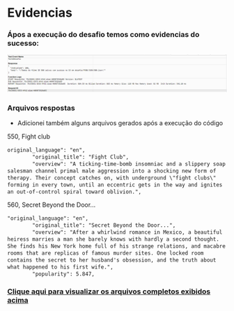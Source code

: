 # **Evidencias**

### Ápos a execução do desafio temos como evidencias do sucesso: 

<img src="../evidencias/img/SucessoExecucaoDesafio.png">

### Arquivos respostas
- Adicionei também alguns arquivos gerados após a execução do código

550, Fight club
```
original_language": "en",
        "original_title": "Fight Club",
        "overview": "A ticking-time-bomb insomniac and a slippery soap salesman channel primal male aggression into a shocking new form of therapy. Their concept catches on, with underground \"fight clubs\" forming in every town, until an eccentric gets in the way and ignites an out-of-control spiral toward oblivion.",
```
560, Secret Beyond the Door...
```
"original_language": "en",
        "original_title": "Secret Beyond the Door...",
        "overview": "After a whirlwind romance in Mexico, a beautiful heiress marries a man she barely knows with hardly a second thought. She finds his New York home full of his strange relations, and macabre rooms that are replicas of famous murder sites. One locked room contains the secret to her husband's obsession, and the truth about what happened to his first wife.",
        "popularity": 5.847,
```

### [Clique aqui para visualizar os arquivos completos exibidos acima](./ArquivosResposta/)